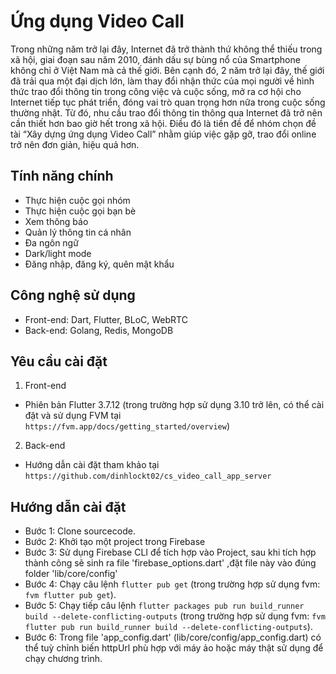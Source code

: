 # Ứng dụng Video Call

Trong những năm trở lại đây, Internet đã trở thành thứ không thể thiếu trong
xã hội, giai đoạn sau năm 2010, đánh dấu sự bùng nổ của Smartphone không chỉ
ở Việt Nam mà cả thế giới. Bên cạnh đó, 2 năm trở lại đây, thế giới đã trải qua
một đại dịch lớn, làm thay đổi nhận thức của mọi người về hình thức trao đổi
thông tin trong công việc và cuộc sống, mở ra cơ hội cho Internet tiếp tục phát triển, đóng vai trò quan trọng hơn nữa trong cuộc sống thường nhật. Từ đó, nhu cầu trao đổi thông tin thông qua Internet đã trở nên cần thiết hơn bao giờ hết trong xã hội. Điều đó là tiền đề để nhóm chọn đề tài “Xây dựng ứng dụng Video Call” nhằm
giúp việc gặp gỡ, trao đổi online trở nên đơn giản, hiệu quả hơn. 

## Tính năng chính

- Thực hiện cuộc gọi nhóm
- Thực hiện cuộc gọi bạn bè
- Xem thông báo
- Quản lý thông tin cá nhân
- Đa ngôn ngữ
- Dark/light mode
- Đăng nhập, đăng ký, quên mật khẩu

## Công nghệ sử dụng

- Front-end: Dart, Flutter, BLoC, WebRTC
- Back-end: Golang, Redis, MongoDB

## Yêu cầu cài đặt

1. Front-end
- Phiên bản Flutter 3.7.12 (trong trường hợp sử dụng 3.10 trở lên, có thể cài đặt và sử dụng FVM tại `https://fvm.app/docs/getting_started/overview`)
2. Back-end
- Hướng dẫn cài đặt tham khảo tại `https://github.com/dinhlockt02/cs_video_call_app_server`

## Hướng dẫn cài đặt

- Bước 1: Clone sourcecode.
- Bước 2: Khởi tạo một project trong Firebase
- Bước 3: Sử dụng Firebase CLI để tích hợp vào Project, sau khi tích hợp thành công sẽ sinh ra file 'firebase_options.dart' ,đặt file này vào đúng folder 'lib/core/config'
- Bước 4: Chạy câu lệnh `flutter pub get` (trong trường hợp sử dụng fvm: `fvm flutter pub get`).
- Bước 5: Chạy tiếp câu lệnh `flutter packages pub run build_runner build --delete-conflicting-outputs` (trong trường hợp sử dụng fvm: `fvm flutter pub run build_runner build --delete-conflicting-outputs`).
- Bước 6: Trong file 'app_config.dart' (lib/core/config/app_config.dart) có thể tuỳ chỉnh biến httpUrl phù hợp với máy ảo hoặc máy thật sử dụng để chạy chương trình.
